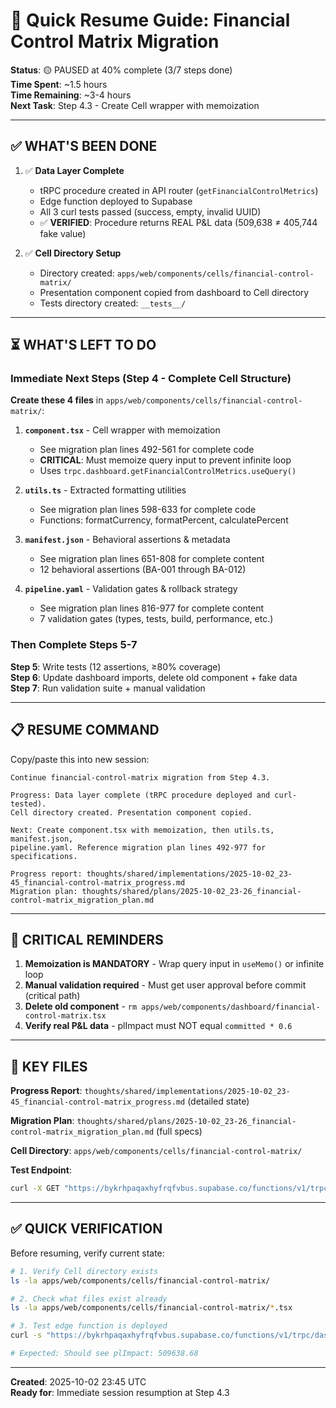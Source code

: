 # 🚀 Quick Resume Guide: Financial Control Matrix Migration

**Status**: 🟡 PAUSED at 40% complete (3/7 steps done)  
**Time Spent**: ~1.5 hours  
**Time Remaining**: ~3-4 hours  
**Next Task**: Step 4.3 - Create Cell wrapper with memoization

---

## ✅ WHAT'S BEEN DONE

1. ✅ **Data Layer Complete**
   - tRPC procedure created in API router (`getFinancialControlMetrics`)
   - Edge function deployed to Supabase
   - All 3 curl tests passed (success, empty, invalid UUID)
   - ✅ **VERIFIED**: Procedure returns REAL P&L data (509,638 ≠ 405,744 fake value)

2. ✅ **Cell Directory Setup**
   - Directory created: `apps/web/components/cells/financial-control-matrix/`
   - Presentation component copied from dashboard to Cell directory
   - Tests directory created: `__tests__/`

---

## ⏳ WHAT'S LEFT TO DO

### Immediate Next Steps (Step 4 - Complete Cell Structure)

**Create these 4 files** in `apps/web/components/cells/financial-control-matrix/`:

1. **`component.tsx`** - Cell wrapper with memoization
   - See migration plan lines 492-561 for complete code
   - **CRITICAL**: Must memoize query input to prevent infinite loop
   - Uses `trpc.dashboard.getFinancialControlMetrics.useQuery()`

2. **`utils.ts`** - Extracted formatting utilities
   - See migration plan lines 598-633 for complete code
   - Functions: formatCurrency, formatPercent, calculatePercent

3. **`manifest.json`** - Behavioral assertions & metadata
   - See migration plan lines 651-808 for complete content
   - 12 behavioral assertions (BA-001 through BA-012)

4. **`pipeline.yaml`** - Validation gates & rollback strategy
   - See migration plan lines 816-977 for complete content
   - 7 validation gates (types, tests, build, performance, etc.)

### Then Complete Steps 5-7

**Step 5**: Write tests (12 assertions, ≥80% coverage)  
**Step 6**: Update dashboard imports, delete old component + fake data  
**Step 7**: Run validation suite + manual validation  

---

## 📋 RESUME COMMAND

Copy/paste this into new session:

```
Continue financial-control-matrix migration from Step 4.3.

Progress: Data layer complete (tRPC procedure deployed and curl-tested). 
Cell directory created. Presentation component copied. 

Next: Create component.tsx with memoization, then utils.ts, manifest.json, 
pipeline.yaml. Reference migration plan lines 492-977 for specifications.

Progress report: thoughts/shared/implementations/2025-10-02_23-45_financial-control-matrix_progress.md
Migration plan: thoughts/shared/plans/2025-10-02_23-26_financial-control-matrix_migration_plan.md
```

---

## 🎯 CRITICAL REMINDERS

1. **Memoization is MANDATORY** - Wrap query input in `useMemo()` or infinite loop
2. **Manual validation required** - Must get user approval before commit (critical path)
3. **Delete old component** - `rm apps/web/components/dashboard/financial-control-matrix.tsx`
4. **Verify real P&L data** - plImpact must NOT equal `committed * 0.6`

---

## 🔗 KEY FILES

**Progress Report**: `thoughts/shared/implementations/2025-10-02_23-45_financial-control-matrix_progress.md` (detailed state)

**Migration Plan**: `thoughts/shared/plans/2025-10-02_23-26_financial-control-matrix_migration_plan.md` (full specs)

**Cell Directory**: `apps/web/components/cells/financial-control-matrix/`

**Test Endpoint**: 
```bash
curl -X GET "https://bykrhpaqaxhyfrqfvbus.supabase.co/functions/v1/trpc/dashboard.getFinancialControlMetrics?input=%7B%22projectId%22%3A%2294d1eaad-4ada-4fb6-b872-212b6cd6007a%22%7D"
```

---

## ✅ QUICK VERIFICATION

Before resuming, verify current state:

```bash
# 1. Verify Cell directory exists
ls -la apps/web/components/cells/financial-control-matrix/

# 2. Check what files exist already
ls -la apps/web/components/cells/financial-control-matrix/*.tsx

# 3. Test edge function is deployed
curl -s "https://bykrhpaqaxhyfrqfvbus.supabase.co/functions/v1/trpc/dashboard.getFinancialControlMetrics?input=%7B%22projectId%22%3A%2294d1eaad-4ada-4fb6-b872-212b6cd6007a%22%7D" | grep plImpact

# Expected: Should see plImpact: 509638.68
```

---

**Created**: 2025-10-02 23:45 UTC  
**Ready for**: Immediate session resumption at Step 4.3
